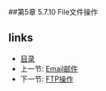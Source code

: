 
##第5章 5.7.10 File文件操作


## links
  * [目录](<preface.md>)
  * 上一节: [Email邮件](<05.7.9.md>)
  * 下一节: [FTP操作](<05.7.11.md>)

